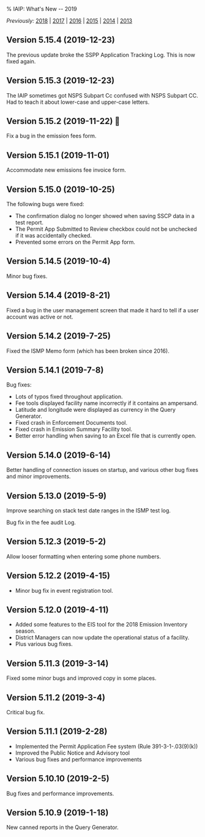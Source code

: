 % IAIP: What's New -- 2019

*Previously:*
[2018](changelog-2018.html) |
[2017](changelog-2017.html) |
[2016](changelog-2016.html) |
[2015](changelog-2015.html) |
[2014](changelog-2014.html) |
[2013](changelog-2013.html)

## Version 5.15.4 <span>(2019-12-23)</span>

The previous update broke the SSPP Application Tracking Log. This is now fixed again.

## Version 5.15.3 <span>(2019-12-23)</span>

The IAIP sometimes got NSPS Subpart Cc confused with NSPS Subpart CC. 
Had to teach it about lower-case and upper-case letters.

## Version 5.15.2 <span>(2019-11-22)</span> 🎂

Fix a bug in the emission fees form.

## Version 5.15.1 <span>(2019-11-01)</span>

Accommodate new emissions fee invoice form.

## Version 5.15.0 <span>(2019-10-25)</span>

The following bugs were fixed:

* The confirmation dialog no longer showed when saving SSCP data in a test report.
* The Permit App Submitted to Review checkbox could not be unchecked if it was accidentally checked.
* Prevented some errors on the Permit App form.

## Version 5.14.5 <span>(2019-10-4)</span>

Minor bug fixes.

## Version 5.14.4 <span>(2019-8-21)</span>

Fixed a bug in the user management screen that made it hard to tell if a user
account was active or not.

## Version 5.14.2 <span>(2019-7-25)</span>

Fixed the ISMP Memo form (which has been broken since 2016).

## Version 5.14.1 <span>(2019-7-8)</span>

Bug fixes:

* Lots of typos fixed throughout application.
* Fee tools displayed facility name incorrectly if it contains an ampersand.
* Latitude and longitude were displayed as currency in the Query Generator.
* Fixed crash in Enforcement Documents tool.
* Fixed crash in Emission Summary Facility tool.
* Better error handling when saving to an Excel file that is currently open.

## Version 5.14.0 <span>(2019-6-14)</span>

Better handling of connection issues on startup, and various other bug fixes
and minor improvements.

## Version 5.13.0 <span>(2019-5-9)</span>

Improve searching on stack test date ranges in the ISMP test log.

Bug fix in the fee audit Log.

## Version 5.12.3 <span>(2019-5-2)</span>

Allow looser formatting when entering some phone numbers.

## Version 5.12.2 <span>(2019-4-15)</span>

* Minor bug fix in event registration tool.

## Version 5.12.0 <span>(2019-4-11)</span>

* Added some features to the EIS tool for the 2018 Emission Inventory season.
* District Managers can now update the operational status of a facility.
* Plus various bug fixes.

## Version 5.11.3 <span>(2019-3-14)</span>

Fixed some minor bugs and improved copy in some places.

## Version 5.11.2 <span>(2019-3-4)</span>

Critical bug fix.

## Version 5.11.1 <span>(2019-2-28)</span>

* Implemented the Permit Application Fee system (Rule 391-3-1-.03(9)(k))
* Improved the Public Notice and Advisory tool
* Various bug fixes and performance improvements

## Version 5.10.10 <span>(2019-2-5)</span>

Bug fixes and performance improvements.

## Version 5.10.9 <span>(2019-1-18)</span>

New canned reports in the Query Generator.

